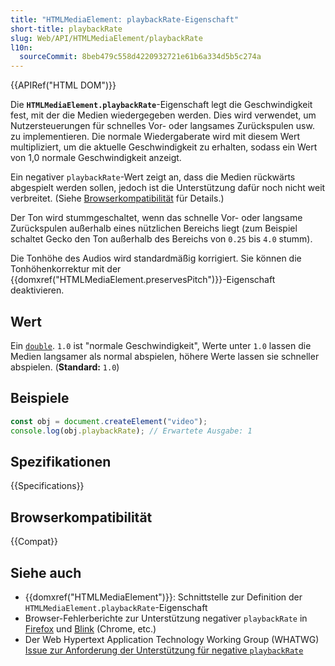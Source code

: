 ```yaml
---
title: "HTMLMediaElement: playbackRate-Eigenschaft"
short-title: playbackRate
slug: Web/API/HTMLMediaElement/playbackRate
l10n:
  sourceCommit: 8beb479c558d4220932721e61b6a334d5b5c274a
---
```


{{APIRef("HTML DOM")}}

Die **`HTMLMediaElement.playbackRate`**-Eigenschaft legt die Geschwindigkeit fest, mit der die Medien wiedergegeben werden. Dies wird verwendet, um Nutzersteuerungen für schnelles Vor- oder langsames Zurückspulen usw. zu implementieren. Die normale Wiedergaberate wird mit diesem Wert multipliziert, um die aktuelle Geschwindigkeit zu erhalten, sodass ein Wert von 1,0 normale Geschwindigkeit anzeigt.

Ein negativer `playbackRate`-Wert zeigt an, dass die Medien rückwärts abgespielt werden sollen, jedoch ist die Unterstützung dafür noch nicht weit verbreitet. (Siehe [Browserkompatibilität](#browserkompatibilität) für Details.)

Der Ton wird stummgeschaltet, wenn das schnelle Vor- oder langsame Zurückspulen außerhalb eines nützlichen Bereichs liegt (zum Beispiel schaltet Gecko den Ton außerhalb des Bereichs von `0.25` bis `4.0` stumm).

Die Tonhöhe des Audios wird standardmäßig korrigiert. Sie können die Tonhöhenkorrektur mit der {{domxref("HTMLMediaElement.preservesPitch")}}-Eigenschaft deaktivieren.

## Wert

Ein [`double`](https://en.wikipedia.org/wiki/Double-precision_floating-point_format). `1.0` ist "normale Geschwindigkeit", Werte unter `1.0` lassen die Medien langsamer als normal abspielen, höhere Werte lassen sie schneller abspielen. (**Standard:** `1.0`)

## Beispiele

```js
const obj = document.createElement("video");
console.log(obj.playbackRate); // Erwartete Ausgabe: 1
```

## Spezifikationen

{{Specifications}}

## Browserkompatibilität

{{Compat}}

## Siehe auch

- {{domxref("HTMLMediaElement")}}: Schnittstelle zur Definition der `HTMLMediaElement.playbackRate`-Eigenschaft
- Browser-Fehlerberichte zur Unterstützung negativer `playbackRate` in [Firefox](https://bugzilla.mozilla.org/show_bug.cgi?id=1468019) und [Blink](https://issues.chromium.org/issues/40410591) (Chrome, etc.)
- Der Web Hypertext Application Technology Working Group (WHATWG) [Issue zur Anforderung der Unterstützung für negative `playbackRate`](https://github.com/whatwg/html/issues/3754)
